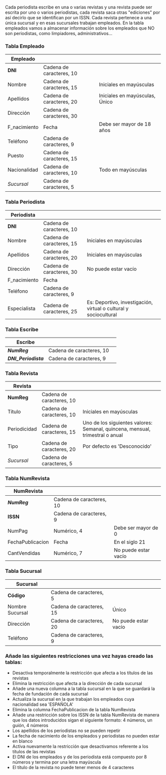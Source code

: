 Cada periodista escribe en una o varias revistas y una revista puede ser escrita por uno o varios periodistas, cada revista saca otras "ediciones" por así decirlo que se identifican por un ISSN. Cada revista pertenece a una única sucursal y en esas sucursales trabajan empleados. En la tabla empleados vamos a almacenar información sobre los empleados que NO son periodistas, como limpiadores, administrativos...

### Tabla Empleado

| Empleado     |                          |                           |
|--------------|--------------------------|---------------------------|
| **DNI**      | Cadena de caracteres, 10 |                           |
| Nombre       | Cadena de caracteres, 15 | Iniciales en mayúsculas   |
| Apellidos    | Cadena de caracteres, 20 | Iniciales en mayúsculas, Único   |
| Dirección    | Cadena de caracteres, 30 |                      |
| F_nacimiento | Fecha                    | Debe ser mayor de 18 años |
| Teléfono     | Cadena de caracteres, 9  |                           |
| Puesto    | Cadena de caracteres, 15 |    |
| Nacionalidad     | Cadena de caracteres, 10  | Todo en mayúsculas                           |
| _Sucursal_   | Cadena de caracteres, 5  |                           |

### Tabla Periodista
| Periodista   |                          |                                                                  |
|--------------|--------------------------|------------------------------------------------------------------|
| **DNI**      | Cadena de caracteres, 10 |                                                                  |
| Nombre       | Cadena de caracteres, 15 | Iniciales en mayúsculas                                          |
| Apellidos    | Cadena de caracteres, 20 | Iniciales en mayúsculas                                          |
| Dirección    | Cadena de caracteres, 30 | No puede estar vacío                                             |
| F_nacimiento | Fecha                    |                                                                  |
| Teléfono     | Cadena de caracteres, 9  |                                                                  |
| Especialista | Cadena de caracteres, 25 | Es: Deportivo, investigación, virtual o cultural y sociocultural |

### Tabla Escribe
| Escribe              |                          |   |
|----------------------|--------------------------|---|
| **_NumReg_**         | Cadena de caracteres, 10 |   |
| **_DNI_Periodista_** | Cadena de caracteres, 9  |   |

### Tabla Revista
| Revista      |                          |                                                                               |
|--------------|--------------------------|-------------------------------------------------------------------------------|
| **NumReg**   | Cadena de caracteres, 10 |                                                                               |
| Título       | Cadena de caracteres, 10 | Iniciales en mayúsculas                                                       |
| Periodicidad | Cadena de caracteres, 15 | Uno de los siguientes valores: Semanal, quincena, mensual, trimestral o anual |
| Tipo         | Cadena de caracteres, 20 | Por defecto es 'Desconocido'                                                                              |
| _Sucursal_   | Cadena de caracteres, 5  |                                                                               |

### Tabla NumRevista
| NumRevista       |                          |                      |
|------------------|--------------------------|----------------------|
| **_NumReg_**     | Cadena de caracteres, 10 |                      |
| **ISSN**         | Cadena de caracteres, 9  |                      |
| NumPag           | Numérico, 4              | Debe ser mayor de 0  |
| FechaPublicacion | Fecha                    | En el siglo 21       |
| CantVendidas     | Numérico, 7              | No puede estar vacío |

### Tabla Sucursal
| Sucursal        |                          |                      |
|-----------------|--------------------------|----------------------|
| **Código**      | Cadena de caracteres, 5  |                      |
| Nombre Sucursal | Cadena de caracteres, 15 | Único                |
| Dirección       | Cadena de caracteres, 20 | No puede estar vacío |
| Teléfono        | Cadena de caracteres, 9  |                      |

### Añade las siguientes restricciones una vez hayas creado las tablas:
- Desactiva temporalmente la restricción que afecta a los títulos de las revistas
- Elimina la restricción que afecta a la dirección de cada sucursal
- Añade una nueva columna a la tabla sucursal en la que se guardará la fecha de fundación de cada sucursal
- Actualiza la sucursal en la que trabajan los empleados cuya nacionalidad sea 'ESPAÑOLA'
- Elimina la columna FechaPublicacion de la tabla NumRevista
- Añade una restricción sobre los ISSN de la tabla NumRevista de manera que los datos introducidos sigan el siguiente formato: 4 números, un guión, 4 números
- Los apellidos de los periodistas no se pueden repetir
- La fecha de nacimiento de los empleados y periodistas no pueden estar en blanco
- Activa nuevamente la restricción que desactivamos referente a los títulos de las revistas
- El DNI de los empleados y de los periodista está compuesto por 8 números y termina por una letra mayúscula
- El título de la revista no puede tener menos de 4 caracteres
